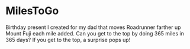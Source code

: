 # MilesToGo
Birthday present I created for my dad that moves Roadrunner farther up Mount Fuji each mile added. 
Can you get to the top by doing 365 miles in 365 days?
If you get to the top, a surprise pops up!
